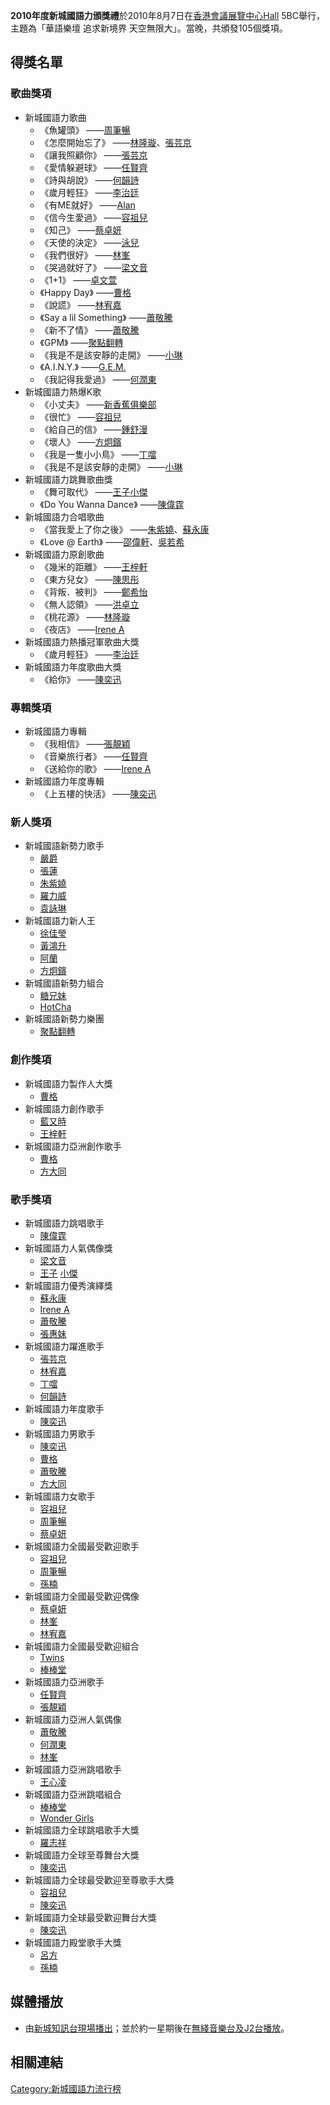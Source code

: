 **2010年度新城國語力頒獎禮**於2010年8月7日在[香港會議展覽中心Hall](../Page/香港會議展覽中心.md "wikilink")
5BC舉行，主題為「華語樂壇 追求新境界 天空無限大」。當晚，共頒發105個獎項。

## 得獎名單

### 歌曲獎項

  - 新城國語力歌曲
      - 《魚罐頭》 ——[周筆暢](https://zh.wikipedia.org/wiki/周筆暢 "wikilink")
      - 《怎麼開始忘了》
        ——[林隆璇](../Page/林隆璇.md "wikilink")、[張芸京](../Page/張芸京.md "wikilink")
      - 《讓我照顧你》 ——[張芸京](../Page/張芸京.md "wikilink")
      - 《愛情躲避球》 ——[任賢齊](../Page/任賢齊.md "wikilink")
      - 《詩與胡說》 ——[何韻詩](https://zh.wikipedia.org/wiki/何韻詩 "wikilink")
      - 《歲月輕狂》 ——[李治廷](../Page/李治廷.md "wikilink")
      - 《有ME就好》 ——[Alan](https://zh.wikipedia.org/wiki/Alan "wikilink")
      - 《信今生愛過》 ——[容祖兒](https://zh.wikipedia.org/wiki/容祖兒 "wikilink")
      - 《知己》 ——[蔡卓妍](../Page/蔡卓妍.md "wikilink")
      - 《天使的決定》 ——[泳兒](../Page/泳兒.md "wikilink")
      - 《我們很好》 ——[林峯](https://zh.wikipedia.org/wiki/林峯 "wikilink")
      - 《哭過就好了》 ——[梁文音](../Page/梁文音.md "wikilink")
      - 《1+1》 ——[卓文萱](../Page/卓文萱.md "wikilink")
      - 《Happy Day》 ——[曹格](../Page/曹格.md "wikilink")
      - 《說謊》 ——[林宥嘉](../Page/林宥嘉.md "wikilink")
      - 《Say a lil Something》 ——[蕭敬騰](../Page/蕭敬騰.md "wikilink")
      - 《新不了情》 ——[蕭敬騰](../Page/蕭敬騰.md "wikilink")
      - 《GPM》 ——[聚點翻轉](https://zh.wikipedia.org/wiki/聚點翻轉 "wikilink")
      - 《我是不是該安靜的走開》 ——[小琳](https://zh.wikipedia.org/wiki/小琳 "wikilink")
      - 《A.I.N.Y.》
        ——[G.E.M.](https://zh.wikipedia.org/wiki/G.E.M. "wikilink")
      - 《我記得我愛過》 ——[何潤東](../Page/何潤東.md "wikilink")
  - 新城國語力熱爆K歌
      - 《小丈夫》 ——[新香蕉俱樂部](../Page/新香蕉俱樂部.md "wikilink")
      - 《很忙》 ——[容祖兒](https://zh.wikipedia.org/wiki/容祖兒 "wikilink")
      - 《給自己的信》 ——[鍾舒漫](../Page/鍾舒漫.md "wikilink")
      - 《壞人》 ——[方炯鑌](https://zh.wikipedia.org/wiki/方炯鑌 "wikilink")
      - 《我是一隻小小鳥》 ——[丁噹](../Page/丁噹.md "wikilink")
      - 《我是不是該安靜的走開》 ——[小琳](https://zh.wikipedia.org/wiki/小琳 "wikilink")
  - 新城國語力跳舞歌曲獎
      - 《舞可取代》
        ——[王子](https://zh.wikipedia.org/wiki/王子 "wikilink")[小傑](https://zh.wikipedia.org/wiki/小傑 "wikilink")
      - 《Do You Wanna Dance》 ——[陳偉霆](../Page/陳偉霆.md "wikilink")
  - 新城國語力合唱歌曲
      - 《當我愛上了你之後》
        ——[朱紫嬈](../Page/朱紫嬈.md "wikilink")、[蘇永康](../Page/蘇永康.md "wikilink")
      - 《Love @ Earth》
        ——[邵偉軒](https://zh.wikipedia.org/wiki/邵偉軒 "wikilink")、[吳若希](../Page/吳若希.md "wikilink")
  - 新城國語力原創歌曲
      - 《幾米的距離》 ——[王梓軒](../Page/王梓軒.md "wikilink")
      - 《東方兒女》 ——[陳思彤](https://zh.wikipedia.org/wiki/陳思彤 "wikilink")
      - 《背叛．被判》 ——[鄭希怡](../Page/鄭希怡.md "wikilink")
      - 《無人認領》 ——[洪卓立](../Page/洪卓立.md "wikilink")
      - 《桃花源》 ——[林隆璇](../Page/林隆璇.md "wikilink")
      - 《夜店》 ——[Irene
        A](https://zh.wikipedia.org/wiki/Irene_A "wikilink")
  - 新城國語力熱播冠軍歌曲大獎
      - 《歲月輕狂》 ——[李治廷](../Page/李治廷.md "wikilink")
  - 新城國語力年度歌曲大獎
      - 《給你》 ——[陳奕迅](../Page/陳奕迅.md "wikilink")

### 專輯獎項

  - 新城國語力專輯
      - 《我相信》 ——[張靚穎](https://zh.wikipedia.org/wiki/張靚穎 "wikilink")
      - 《音樂旅行者》 ——[任賢齊](../Page/任賢齊.md "wikilink")
      - 《送給你的歌》 ——[Irene
        A](https://zh.wikipedia.org/wiki/Irene_A "wikilink")
  - 新城國語力年度專輯
      - 《上五樓的快活》 ——[陳奕迅](../Page/陳奕迅.md "wikilink")

### 新人獎項

  - 新城國語新勢力歌手
      - [嚴爵](../Page/嚴爵.md "wikilink")
      - [張蓮](https://zh.wikipedia.org/wiki/張蓮 "wikilink")
      - [朱紫嬈](../Page/朱紫嬈.md "wikilink")
      - [羅力威](../Page/羅力威.md "wikilink")
      - [袁詠琳](../Page/袁詠琳.md "wikilink")
  - 新城國語力新人王
      - [徐佳瑩](../Page/徐佳瑩.md "wikilink")
      - [黃鴻升](https://zh.wikipedia.org/wiki/黃鴻升 "wikilink")
      - [阿蘭](https://zh.wikipedia.org/wiki/阿蘭·達瓦卓瑪 "wikilink")
      - [方炯鑌](https://zh.wikipedia.org/wiki/方炯鑌 "wikilink")
  - 新城國語新勢力組合
      - [糖兄妹](../Page/糖兄妹.md "wikilink")
      - [HotCha](../Page/HotCha.md "wikilink")
  - 新城國語新勢力樂團
      - [聚點翻轉](https://zh.wikipedia.org/wiki/聚點翻轉 "wikilink")

### 創作獎項

  - 新城國語力製作人大獎
      - [曹格](../Page/曹格.md "wikilink")
  - 新城國語力創作歌手
      - [藍又時](../Page/藍又時.md "wikilink")
      - [王梓軒](../Page/王梓軒.md "wikilink")
  - 新城國語力亞洲創作歌手
      - [曹格](../Page/曹格.md "wikilink")
      - [方大同](https://zh.wikipedia.org/wiki/方大同 "wikilink")

### 歌手獎項

  - 新城國語力跳唱歌手
      - [陳偉霆](../Page/陳偉霆.md "wikilink")
  - 新城國語力人氣偶像獎
      - [梁文音](../Page/梁文音.md "wikilink")
      - [王子](https://zh.wikipedia.org/wiki/王子 "wikilink")
        [小傑](https://zh.wikipedia.org/wiki/小傑 "wikilink")
  - 新城國語力優秀演繹獎
      - [蘇永康](../Page/蘇永康.md "wikilink")
      - [Irene A](https://zh.wikipedia.org/wiki/Irene_A "wikilink")
      - [蕭敬騰](../Page/蕭敬騰.md "wikilink")
      - [張惠妹](../Page/張惠妹.md "wikilink")
  - 新城國語力躍進歌手
      - [張芸京](../Page/張芸京.md "wikilink")
      - [林宥嘉](../Page/林宥嘉.md "wikilink")
      - [丁噹](../Page/丁噹.md "wikilink")
      - [何韻詩](https://zh.wikipedia.org/wiki/何韻詩 "wikilink")
  - 新城國語力年度歌手
      - [陳奕迅](../Page/陳奕迅.md "wikilink")
  - 新城國語力男歌手
      - [陳奕迅](../Page/陳奕迅.md "wikilink")
      - [曹格](../Page/曹格.md "wikilink")
      - [蕭敬騰](../Page/蕭敬騰.md "wikilink")
      - [方大同](https://zh.wikipedia.org/wiki/方大同 "wikilink")
  - 新城國語力女歌手
      - [容祖兒](https://zh.wikipedia.org/wiki/容祖兒 "wikilink")
      - [周筆暢](https://zh.wikipedia.org/wiki/周筆暢 "wikilink")
      - [蔡卓妍](../Page/蔡卓妍.md "wikilink")
  - 新城國語力全國最受歡迎歌手
      - [容祖兒](https://zh.wikipedia.org/wiki/容祖兒 "wikilink")
      - [周筆暢](https://zh.wikipedia.org/wiki/周筆暢 "wikilink")
      - [孫楠](https://zh.wikipedia.org/wiki/孫楠 "wikilink")
  - 新城國語力全國最受歡迎偶像
      - [蔡卓妍](../Page/蔡卓妍.md "wikilink")
      - [林峯](https://zh.wikipedia.org/wiki/林峯 "wikilink")
      - [林宥嘉](../Page/林宥嘉.md "wikilink")
  - 新城國語力全國最受歡迎組合
      - [Twins](https://zh.wikipedia.org/wiki/Twins "wikilink")
      - [棒棒堂](https://zh.wikipedia.org/wiki/Lollipop棒棒堂 "wikilink")
  - 新城國語力亞洲歌手
      - [任賢齊](../Page/任賢齊.md "wikilink")
      - [張靚穎](https://zh.wikipedia.org/wiki/張靚穎 "wikilink")
  - 新城國語力亞洲人氣偶像
      - [蕭敬騰](../Page/蕭敬騰.md "wikilink")
      - [何潤東](../Page/何潤東.md "wikilink")
      - [林峯](https://zh.wikipedia.org/wiki/林峯 "wikilink")
  - 新城國語力亞洲跳唱歌手
      - [王心凌](../Page/王心凌.md "wikilink")
  - 新城國語力亞洲跳唱組合
      - [棒棒堂](https://zh.wikipedia.org/wiki/Lollipop棒棒堂 "wikilink")
      - [Wonder Girls](../Page/Wonder_Girls.md "wikilink")
  - 新城國語力全球跳唱歌手大獎
      - [羅志祥](../Page/羅志祥.md "wikilink")
  - 新城國語力全球至尊舞台大獎
      - [陳奕迅](../Page/陳奕迅.md "wikilink")
  - 新城國語力全球最受歡迎至尊歌手大獎
      - [容祖兒](https://zh.wikipedia.org/wiki/容祖兒 "wikilink")
      - [陳奕迅](../Page/陳奕迅.md "wikilink")
  - 新城國語力全球最受歡迎舞台大獎
      - [陳奕迅](../Page/陳奕迅.md "wikilink")
  - 新城國語力殿堂歌手大獎
      - [呂方](../Page/呂方.md "wikilink")
      - [孫楠](https://zh.wikipedia.org/wiki/孫楠 "wikilink")

## 媒體播放

  - 由[新城知訊台現場播出](https://zh.wikipedia.org/wiki/新城知訊台 "wikilink")；並於約一星期後在[無綫音樂台及](https://zh.wikipedia.org/wiki/無綫音樂台 "wikilink")[J2台播放](https://zh.wikipedia.org/wiki/J2台 "wikilink")。

## 相關連結

[Category:新城國語力流行榜](https://zh.wikipedia.org/wiki/Category:新城國語力流行榜 "wikilink")